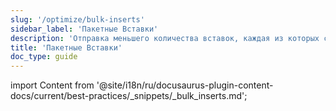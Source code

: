 ```yaml
---
slug: '/optimize/bulk-inserts'
sidebar_label: 'Пакетные Вставки'
description: 'Отправка меньшего количества вставок, каждая из которых содержит больше'
title: 'Пакетные Вставки'
doc_type: guide
---
```

import Content from '@site/i18n/ru/docusaurus-plugin-content-docs/current/best-practices/_snippets/_bulk_inserts.md';

<Content/>